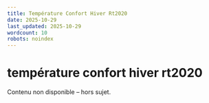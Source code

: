 ```yaml
---
title: Température Confort Hiver Rt2020
date: 2025-10-29
last_updated: 2025-10-29
wordcount: 10
robots: noindex
---
```


# température confort hiver rt2020

Contenu non disponible – hors sujet.